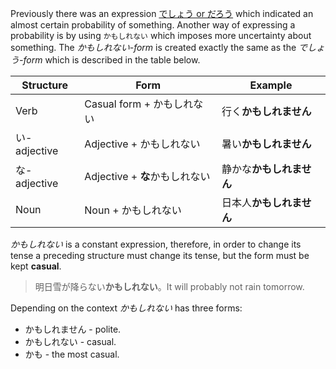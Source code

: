 Previously there was an expression [でしょう or だろう](4) which indicated an almost certain probability of something. Another way of expressing a probability is by using `かもしれない` which imposes more uncertainty about something. The *かもしれない-form* is created exactly the same as the *でしょう-form* which is described in the table below.

|Structure|Form|Example|
|-|-|-|
|Verb|Casual form + かもしれない|行く**かもしれません**|
|い-adjective|Adjective + かもしれない|暑い**かもしれません**|
|な-adjective|Adjective + **な**かもしれない|静かな**かもしれません**|
|Noun|Noun + かもしれない|日本人**かもしれません**|

*かもしれない* is a constant expression, therefore, in order to change its tense a preceding structure must change its tense, but the form must be kept **casual**.
>明日雪が降らない**かもしれない**。It will probably not rain tomorrow.

Depending on the context *かもしれない* has three forms:
- かもしれません - polite.
- かもしれない - casual.
- かも - the most casual.